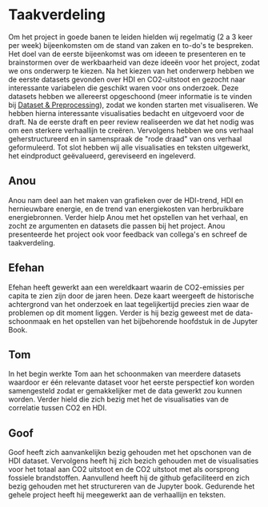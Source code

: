 # Taakverdeling

Om het project in goede banen te leiden hielden wij regelmatig (2 a 3 keer per week) bijeenkomsten om de stand van zaken en to-do's te bespreken. Het doel van de eerste bijeenkomst was om ideeen te presenteren en te brainstormen over de werkbaarheid van deze ideeën voor het project, zodat we ons onderwerp te kiezen. Na het kiezen van het onderwerp hebben we de eerste datasets gevonden over HDI en CO2-uitstoot en gezocht naar interessante variabelen die geschikt waren voor ons onderzoek. Deze datasets hebben we allereerst opgeschoond (meer informatie is te vinden bij [Dataset & Preprocessing](https://goofvanriet.github.io/info-vis-final/docs/dataset-preprocessing.md)), zodat we konden starten met visualiseren. We hebben hierna interessante visualisaties bedacht en uitgevoerd voor de draft. Na de eerste draft en peer review realiseerden we dat het nodig was om een sterkere verhaallijn te creëren. Vervolgens hebben we ons verhaal geherstructureerd en in samenspraak de "rode draad" van ons verhaal geformuleerd. Tot slot hebben wij alle visualisaties en teksten uitgewerkt, het eindproduct geëvalueerd, gereviseerd en ingeleverd.


## Anou
Anou nam deel aan het maken van grafieken over de HDI-trend, HDI en hernieuwbare energie, en de trend van energiekosten van herbruikbare energiebronnen. Verder hielp Anou met het opstellen van het verhaal, en zocht ze argumenten en datasets die passen bij het project. Anou presenteerde het project ook voor feedback van collega's en schreef de taakverdeling.


## Efehan

Efehan heeft gewerkt aan een wereldkaart waarin de CO2-emissies per capita te zien zijn door de jaren heen. Deze kaart weergeeft de historische achtergrond van het onderzoek en laat tegelijkertijd precies zien waar de problemen op dit moment liggen. Verder is hij bezig geweest met de data-schoonmaak en het opstellen van het bijbehorende hoofdstuk in de Jupyter Book.

## Tom

In het begin werkte Tom aan het schoonmaken van meerdere datasets waardoor er één relevante dataset voor het eerste perspectief kon worden samengesteld zodat er gemakkelijker met de data gewerkt zou kunnen worden. Verder hield die zich bezig met het de visualisaties van de correlatie tussen CO2 en HDI.

## Goof

Goof heeft zich aanvankelijkn bezig gehouden met het opschonen van de HDI dataset. Vervolgens heeft hij zich bezich gehouden met de visualisaties voor het totaal aan CO2 uitstoot en de CO2 uitstoot met als oorsprong fossiele brandstoffen. Aanvullend heeft hij de github gefaciliteerd en zich bezig gehouden met het structureren van de Jupyter book. Gedurende het gehele project heeft hij meegewerkt aan de verhaallijn en teksten.
